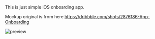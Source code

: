This is just simple iOS onboarding app.

Mockup original is from here https://dribbble.com/shots/2876186-App-Onboarding

![preview](https://github.com/brushknight/ios-onboarding/blob/master/images/preview.gif?raw=true)
